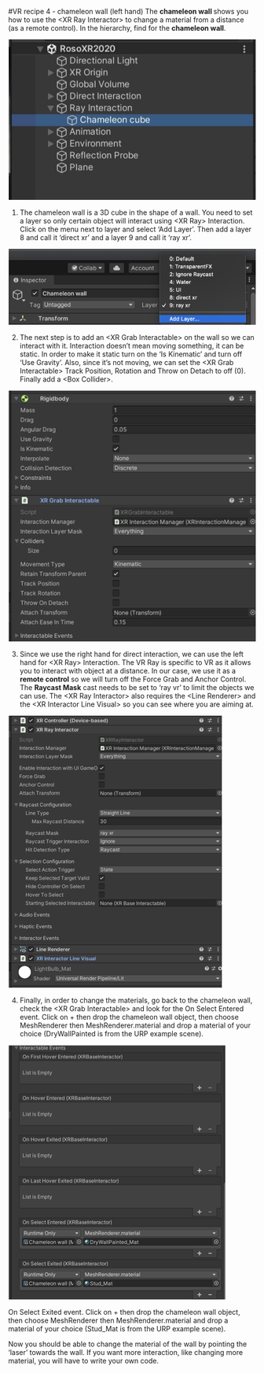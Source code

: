 #VR recipe 4 - chameleon wall (left hand)
The <b>chameleon wall </b>shows you how to use the &lt;XR Ray Interactor&gt; to change a material from a distance (as a remote control). In the hierarchy, find for the <b>chameleon wall</b>.

<p align="left"><img src="images/recipe401.jpg"/></p>

1. The chameleon wall is a 3D cube in the shape of a wall. You need to set a layer so only certain object will interact using &lt;XR Ray&gt; Interaction. Click on the menu next to layer and select ‘Add Layer’. Then add a layer 8 and call it ‘direct xr’ and a layer 9 and call it ‘ray xr’.

<p align="left"><img src="images/recipe402.png"/></p>

2. The next step is to add an &lt;XR Grab Interactable&gt; on the wall so we can interact with it. Interaction doesn’t mean moving something, it can be static. In order to make it static turn on the ‘Is Kinematic’ and turn off ‘Use Gravity’. Also, since it’s not moving, we can set the &lt;XR Grab Interactable&gt; Track Position, Rotation and Throw on Detach to off (0). Finally add a &lt;Box Collider&gt;.

<p align="left"><img src="images/recipe403.png"/></p>

3. Since we use the right hand for direct interaction, we can use the left hand for &lt;XR Ray&gt; Interaction. The VR Ray is specific to VR as it allows you to interact with object at a distance. In our case, we use it as a <b>remote control</b> so we will turn off the Force Grab and Anchor Control. The <b>Raycast Mask</b> cast needs to be set to ‘ray vr’ to limit the objects we can use. The &lt;XR Ray Interactor&gt; also requires the &lt;Line Renderer&gt; and the &lt;XR Interactor Line Visual&gt; so you can see where you are aiming at. 

<p align="left"><img src="images/recipe404.png"/></p>

4. Finally, in order to change the materials, go back to the chameleon wall, check the &lt;XR Grab Interactable&gt; and look for the On Select Entered event. Click on + then drop the chameleon wall object, then choose MeshRenderer then MeshRenderer.material and drop a material of your choice (DryWallPainted is from the URP example scene).

<p align="left"><img src="images/recipe405.png"/></p>

On Select Exited event. Click on + then drop the chameleon wall object, then choose MeshRenderer then MeshRenderer.material and drop a material of your choice (Stud_Mat is from the URP example scene).

Now you should be able to change the material of the wall by pointing the ‘laser’ towards the wall. If you want more interaction, like changing more material, you will have to write your own code.

